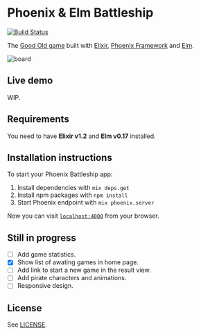 # Phoenix & Elm Battleship
[![Build Status](https://travis-ci.org/bigardone/phoenix-elm-battleship.svg?branch=master)](https://travis-ci.org/bigardone/phoenix-elm-battleship)

The [Good Old game](https://en.wikipedia.org/wiki/Battleship_(game)) built with [Elixir](https://github.com/elixir-lang/elixir), [Phoenix Framework](https://github.com/phoenixframework/phoenix) and [Elm](http://elm-lang.org/).

![`board`](http://codeloveandboards.com/images/projects/battleship-8722ab93.jpg)

## Live demo
WIP.

## Requirements
You need to have **Elixir v1.2** and **Elm v0.17** installed.

## Installation instructions
To start your Phoenix Battleship app:

  1. Install dependencies with `mix deps.get`
  2. Install npm packages with `npm install`
  3. Start Phoenix endpoint with `mix phoenix.server`

Now you can visit [`localhost:4000`](http://localhost:4000) from your browser.

## Still in progress
- [ ] Add game statistics.
- [x] Show list of awating games in home page.
- [ ] Add link to start a new game in the result view.
- [ ] Add pirate characters and animations.
- [ ] Responsive design.

## License
See [LICENSE](LICENSE).

